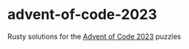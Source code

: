 # advent-of-code-2023
Rusty solutions for the [Advent of Code 2023](https://adventofcode.com/2023) puzzles
